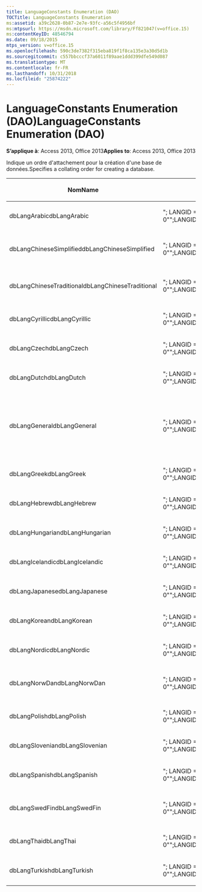 ```yaml
---
title: LanguageConstants Enumeration (DAO)
TOCTitle: LanguageConstants Enumeration
ms:assetid: a39c2628-0b87-2e7e-93fc-a56c5f4956bf
ms:mtpsurl: https://msdn.microsoft.com/library/Ff821047(v=office.15)
ms:contentKeyID: 48546794
ms.date: 09/18/2015
mtps_version: v=office.15
ms.openlocfilehash: 590c3de7382f315eba819f1f8ca135e3a30d5d1b
ms.sourcegitcommit: c557bbcccf37a6011f89aae1ddd399dfe549d087
ms.translationtype: MT
ms.contentlocale: fr-FR
ms.lasthandoff: 10/31/2018
ms.locfileid: "25874222"
---
```

# <a name="languageconstants-enumeration-dao"></a><span data-ttu-id="a4988-102">LanguageConstants Enumeration (DAO)</span><span class="sxs-lookup"><span data-stu-id="a4988-102">LanguageConstants Enumeration (DAO)</span></span>


<span data-ttu-id="a4988-103">**S’applique à**: Access 2013, Office 2013</span><span class="sxs-lookup"><span data-stu-id="a4988-103">**Applies to**: Access 2013, Office 2013</span></span>

<span data-ttu-id="a4988-104">Indique un ordre d'attachement pour la création d'une base de données.</span><span class="sxs-lookup"><span data-stu-id="a4988-104">Specifies a collating order for creating a database.</span></span>

<table>
<colgroup>
<col style="width: 33%" />
<col style="width: 33%" />
<col style="width: 33%" />
</colgroup>
<thead>
<tr class="header">
<th><p><span data-ttu-id="a4988-105">Nom</span><span class="sxs-lookup"><span data-stu-id="a4988-105">Name</span></span></p></th>
<th><p><span data-ttu-id="a4988-106">Valeur</span><span class="sxs-lookup"><span data-stu-id="a4988-106">Value</span></span></p></th>
<th><p><span data-ttu-id="a4988-107">Description</span><span class="sxs-lookup"><span data-stu-id="a4988-107">Description</span></span></p></th>
</tr>
</thead>
<tbody>
<tr class="odd">
<td><p><span data-ttu-id="a4988-108">dbLangArabic</span><span class="sxs-lookup"><span data-stu-id="a4988-108">dbLangArabic</span></span></p></td>
<td><p><span data-ttu-id="a4988-109">&quot;; LANGID = 0 X 0401 ; CP = 1256 ; PAYS = 0&quot;</span><span class="sxs-lookup"><span data-stu-id="a4988-109">&quot;;LANGID=0x0401;CP=1256;COUNTRY=0&quot;</span></span></p></td>
<td><p><span data-ttu-id="a4988-110">Arabe</span><span class="sxs-lookup"><span data-stu-id="a4988-110">Arabic</span></span></p></td>
</tr>
<tr class="even">
<td><p><span data-ttu-id="a4988-111">dbLangChineseSimplified</span><span class="sxs-lookup"><span data-stu-id="a4988-111">dbLangChineseSimplified</span></span></p></td>
<td><p><span data-ttu-id="a4988-112">&quot;; LANGID = 0X0804 ; CP = 936 ; PAYS = 0&quot;</span><span class="sxs-lookup"><span data-stu-id="a4988-112">&quot;;LANGID=0x0804;CP=936;COUNTRY=0&quot;</span></span></p></td>
<td><p><span data-ttu-id="a4988-113">Chinois simplifié</span><span class="sxs-lookup"><span data-stu-id="a4988-113">Simplified Chinese</span></span></p></td>
</tr>
<tr class="odd">
<td><p><span data-ttu-id="a4988-114">dbLangChineseTraditional</span><span class="sxs-lookup"><span data-stu-id="a4988-114">dbLangChineseTraditional</span></span></p></td>
<td><p><span data-ttu-id="a4988-115">&quot;; LANGID = 0X0404 ; CP = 950 ; PAYS = 0&quot;</span><span class="sxs-lookup"><span data-stu-id="a4988-115">&quot;;LANGID=0x0404;CP=950;COUNTRY=0&quot;</span></span></p></td>
<td><p><span data-ttu-id="a4988-116">Chinois traditionnel</span><span class="sxs-lookup"><span data-stu-id="a4988-116">Traditional Chinese</span></span></p></td>
</tr>
<tr class="even">
<td><p><span data-ttu-id="a4988-117">dbLangCyrillic</span><span class="sxs-lookup"><span data-stu-id="a4988-117">dbLangCyrillic</span></span></p></td>
<td><p><span data-ttu-id="a4988-118">&quot;; LANGID = 0X0419 ; CP = 1251 ; PAYS = 0&quot;</span><span class="sxs-lookup"><span data-stu-id="a4988-118">&quot;;LANGID=0x0419;CP=1251;COUNTRY=0&quot;</span></span></p></td>
<td><p><span data-ttu-id="a4988-119">Russe</span><span class="sxs-lookup"><span data-stu-id="a4988-119">Russian</span></span></p></td>
</tr>
<tr class="odd">
<td><p><span data-ttu-id="a4988-120">dbLangCzech</span><span class="sxs-lookup"><span data-stu-id="a4988-120">dbLangCzech</span></span></p></td>
<td><p><span data-ttu-id="a4988-121">&quot;; LANGID = 0X0405 ; CP = 1250 ; PAYS = 0&quot;</span><span class="sxs-lookup"><span data-stu-id="a4988-121">&quot;;LANGID=0x0405;CP=1250;COUNTRY=0&quot;</span></span></p></td>
<td><p><span data-ttu-id="a4988-122">Tchèque</span><span class="sxs-lookup"><span data-stu-id="a4988-122">Czech</span></span></p></td>
</tr>
<tr class="even">
<td><p><span data-ttu-id="a4988-123">dbLangDutch</span><span class="sxs-lookup"><span data-stu-id="a4988-123">dbLangDutch</span></span></p></td>
<td><p><span data-ttu-id="a4988-124">&quot;; LANGID = 0X0413 ; CP = 1252 ; PAYS = 0&quot;</span><span class="sxs-lookup"><span data-stu-id="a4988-124">&quot;;LANGID=0x0413;CP=1252;COUNTRY=0&quot;</span></span></p></td>
<td><p><span data-ttu-id="a4988-125">Néerlandais</span><span class="sxs-lookup"><span data-stu-id="a4988-125">Dutch</span></span></p></td>
</tr>
<tr class="odd">
<td><p><span data-ttu-id="a4988-126">dbLangGeneral</span><span class="sxs-lookup"><span data-stu-id="a4988-126">dbLangGeneral</span></span></p></td>
<td><p><span data-ttu-id="a4988-127">&quot;; LANGID = 0 X 0409 ; CP = 1252 ; PAYS = 0&quot;</span><span class="sxs-lookup"><span data-stu-id="a4988-127">&quot;;LANGID=0x0409;CP=1252;COUNTRY=0&quot;</span></span></p></td>
<td><p><span data-ttu-id="a4988-128">Anglais, allemand, français, portugais, italien et espagnol</span><span class="sxs-lookup"><span data-stu-id="a4988-128">English, German, French, Portuguese, Italian, and Modern Spanish</span></span></p></td>
</tr>
<tr class="even">
<td><p><span data-ttu-id="a4988-129">dbLangGreek</span><span class="sxs-lookup"><span data-stu-id="a4988-129">dbLangGreek</span></span></p></td>
<td><p><span data-ttu-id="a4988-130">&quot;; LANGID = 0 X 0408 ; CP = 1253 ; PAYS = 0&quot;</span><span class="sxs-lookup"><span data-stu-id="a4988-130">&quot;;LANGID=0x0408;CP=1253;COUNTRY=0&quot;</span></span></p></td>
<td><p><span data-ttu-id="a4988-131">Grec</span><span class="sxs-lookup"><span data-stu-id="a4988-131">Greek</span></span></p></td>
</tr>
<tr class="odd">
<td><p><span data-ttu-id="a4988-132">dbLangHebrew</span><span class="sxs-lookup"><span data-stu-id="a4988-132">dbLangHebrew</span></span></p></td>
<td><p><span data-ttu-id="a4988-133">&quot;; LANGID = 0X040D ; CP = 1255 ; PAYS = 0&quot;</span><span class="sxs-lookup"><span data-stu-id="a4988-133">&quot;;LANGID=0x040D;CP=1255;COUNTRY=0&quot;</span></span></p></td>
<td><p><span data-ttu-id="a4988-134">Hébreu</span><span class="sxs-lookup"><span data-stu-id="a4988-134">Hebrew</span></span></p></td>
</tr>
<tr class="even">
<td><p><span data-ttu-id="a4988-135">dbLangHungarian</span><span class="sxs-lookup"><span data-stu-id="a4988-135">dbLangHungarian</span></span></p></td>
<td><p><span data-ttu-id="a4988-136">&quot;; LANGID = 0X040E ; CP = 1250 ; PAYS = 0&quot;</span><span class="sxs-lookup"><span data-stu-id="a4988-136">&quot;;LANGID=0x040E;CP=1250;COUNTRY=0&quot;</span></span></p></td>
<td><p><span data-ttu-id="a4988-137">Hongrois</span><span class="sxs-lookup"><span data-stu-id="a4988-137">Hungarian</span></span></p></td>
</tr>
<tr class="odd">
<td><p><span data-ttu-id="a4988-138">dbLangIcelandic</span><span class="sxs-lookup"><span data-stu-id="a4988-138">dbLangIcelandic</span></span></p></td>
<td><p><span data-ttu-id="a4988-139">&quot;; LANGID = 0X040F ; CP = 1252 ; PAYS = 0&quot;</span><span class="sxs-lookup"><span data-stu-id="a4988-139">&quot;;LANGID=0x040F;CP=1252;COUNTRY=0&quot;</span></span></p></td>
<td><p><span data-ttu-id="a4988-140">Islandais</span><span class="sxs-lookup"><span data-stu-id="a4988-140">Icelandic</span></span></p></td>
</tr>
<tr class="even">
<td><p><span data-ttu-id="a4988-141">dbLangJapanese</span><span class="sxs-lookup"><span data-stu-id="a4988-141">dbLangJapanese</span></span></p></td>
<td><p><span data-ttu-id="a4988-142">&quot;; LANGID = 0 X 0411 ; CP = 932 ; PAYS = 0&quot;</span><span class="sxs-lookup"><span data-stu-id="a4988-142">&quot;;LANGID=0x0411;CP=932;COUNTRY=0&quot;</span></span></p></td>
<td><p><span data-ttu-id="a4988-143">Japonais</span><span class="sxs-lookup"><span data-stu-id="a4988-143">Japanese</span></span></p></td>
</tr>
<tr class="odd">
<td><p><span data-ttu-id="a4988-144">dbLangKorean</span><span class="sxs-lookup"><span data-stu-id="a4988-144">dbLangKorean</span></span></p></td>
<td><p><span data-ttu-id="a4988-145">&quot;; LANGID = 0X0412 ; CP = 949 ; PAYS = 0&quot;</span><span class="sxs-lookup"><span data-stu-id="a4988-145">&quot;;LANGID=0x0412;CP=949;COUNTRY=0&quot;</span></span></p></td>
<td><p><span data-ttu-id="a4988-146">Coréen</span><span class="sxs-lookup"><span data-stu-id="a4988-146">Korean</span></span></p></td>
</tr>
<tr class="even">
<td><p><span data-ttu-id="a4988-147">dbLangNordic</span><span class="sxs-lookup"><span data-stu-id="a4988-147">dbLangNordic</span></span></p></td>
<td><p><span data-ttu-id="a4988-148">&quot;; LANGID = 0X041D ; CP = 1252 ; PAYS = 0&quot;</span><span class="sxs-lookup"><span data-stu-id="a4988-148">&quot;;LANGID=0x041D;CP=1252;COUNTRY=0&quot;</span></span></p></td>
<td><p><span data-ttu-id="a4988-149">Langues nordiques</span><span class="sxs-lookup"><span data-stu-id="a4988-149">Nordic</span></span></p></td>
</tr>
<tr class="odd">
<td><p><span data-ttu-id="a4988-150">dbLangNorwDan</span><span class="sxs-lookup"><span data-stu-id="a4988-150">dbLangNorwDan</span></span></p></td>
<td><p><span data-ttu-id="a4988-151">&quot;; LANGID = 0X0406 ; CP = 1252 ; PAYS = 0&quot;</span><span class="sxs-lookup"><span data-stu-id="a4988-151">&quot;;LANGID=0x0406;CP=1252;COUNTRY=0&quot;</span></span></p></td>
<td><p><span data-ttu-id="a4988-152">Norvégien et danois</span><span class="sxs-lookup"><span data-stu-id="a4988-152">Norwegian and Danish</span></span></p></td>
</tr>
<tr class="even">
<td><p><span data-ttu-id="a4988-153">dbLangPolish</span><span class="sxs-lookup"><span data-stu-id="a4988-153">dbLangPolish</span></span></p></td>
<td><p><span data-ttu-id="a4988-154">&quot;; LANGID = 0X0415 ; CP = 1250 ; PAYS = 0&quot;</span><span class="sxs-lookup"><span data-stu-id="a4988-154">&quot;;LANGID=0x0415;CP=1250;COUNTRY=0&quot;</span></span></p></td>
<td><p><span data-ttu-id="a4988-155">Polonais</span><span class="sxs-lookup"><span data-stu-id="a4988-155">Polish</span></span></p></td>
</tr>
<tr class="odd">
<td><p><span data-ttu-id="a4988-156">dbLangSlovenian</span><span class="sxs-lookup"><span data-stu-id="a4988-156">dbLangSlovenian</span></span></p></td>
<td><p><span data-ttu-id="a4988-157">&quot;; LANGID = 0X0424 ; CP = 1250 ; PAYS = 0&quot;</span><span class="sxs-lookup"><span data-stu-id="a4988-157">&quot;;LANGID=0x0424;CP=1250;COUNTRY=0&quot;</span></span></p></td>
<td><p><span data-ttu-id="a4988-158">Slovène</span><span class="sxs-lookup"><span data-stu-id="a4988-158">Slovenian</span></span></p></td>
</tr>
<tr class="even">
<td><p><span data-ttu-id="a4988-159">dbLangSpanish</span><span class="sxs-lookup"><span data-stu-id="a4988-159">dbLangSpanish</span></span></p></td>
<td><p><span data-ttu-id="a4988-160">&quot;; LANGID = 0X040A ; CP = 1252 ; PAYS = 0&quot;</span><span class="sxs-lookup"><span data-stu-id="a4988-160">&quot;;LANGID=0x040A;CP=1252;COUNTRY=0&quot;</span></span></p></td>
<td><p><span data-ttu-id="a4988-161">Espagnol</span><span class="sxs-lookup"><span data-stu-id="a4988-161">Spanish</span></span></p></td>
</tr>
<tr class="odd">
<td><p><span data-ttu-id="a4988-162">dbLangSwedFin</span><span class="sxs-lookup"><span data-stu-id="a4988-162">dbLangSwedFin</span></span></p></td>
<td><p><span data-ttu-id="a4988-163">&quot;; LANGID = 0X041D ; CP = 1252 ; PAYS = 0&quot;</span><span class="sxs-lookup"><span data-stu-id="a4988-163">&quot;;LANGID=0x041D;CP=1252;COUNTRY=0&quot;</span></span></p></td>
<td><p><span data-ttu-id="a4988-164">Suédois et finnois</span><span class="sxs-lookup"><span data-stu-id="a4988-164">Swedish and Finnish</span></span></p></td>
</tr>
<tr class="even">
<td><p><span data-ttu-id="a4988-165">dbLangThai</span><span class="sxs-lookup"><span data-stu-id="a4988-165">dbLangThai</span></span></p></td>
<td><p><span data-ttu-id="a4988-166">&quot;; LANGID = 0X041E ; CP = 874 ; PAYS = 0&quot;</span><span class="sxs-lookup"><span data-stu-id="a4988-166">&quot;;LANGID=0x041E;CP=874;COUNTRY=0&quot;</span></span></p></td>
<td><p><span data-ttu-id="a4988-167">Thaï</span><span class="sxs-lookup"><span data-stu-id="a4988-167">Thai</span></span></p></td>
</tr>
<tr class="odd">
<td><p><span data-ttu-id="a4988-168">dbLangTurkish</span><span class="sxs-lookup"><span data-stu-id="a4988-168">dbLangTurkish</span></span></p></td>
<td><p><span data-ttu-id="a4988-169">&quot;; LANGID = 0X041F ; CP = 1254 ; PAYS = 0&quot;</span><span class="sxs-lookup"><span data-stu-id="a4988-169">&quot;;LANGID=0x041F;CP=1254;COUNTRY=0&quot;</span></span></p></td>
<td><p><span data-ttu-id="a4988-170">Turque</span><span class="sxs-lookup"><span data-stu-id="a4988-170">Turkish</span></span></p></td>
</tr>
</tbody>
</table>

